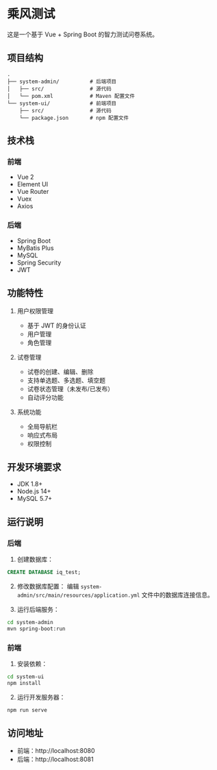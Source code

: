 # 乘风测试

这是一个基于 Vue + Spring Boot 的智力测试问卷系统。

## 项目结构

```
.
├── system-admin/          # 后端项目
│   ├── src/               # 源代码
│   └── pom.xml            # Maven 配置文件
└── system-ui/             # 前端项目
    ├── src/               # 源代码
    └── package.json       # npm 配置文件
```

## 技术栈

### 前端
- Vue 2
- Element UI
- Vue Router
- Vuex
- Axios

### 后端
- Spring Boot
- MyBatis Plus
- MySQL
- Spring Security
- JWT

## 功能特性

1. 用户权限管理
   - 基于 JWT 的身份认证
   - 用户管理
   - 角色管理

2. 试卷管理
   - 试卷的创建、编辑、删除
   - 支持单选题、多选题、填空题
   - 试卷状态管理（未发布/已发布）
   - 自动评分功能

3. 系统功能
   - 全局导航栏
   - 响应式布局
   - 权限控制

## 开发环境要求

- JDK 1.8+
- Node.js 14+
- MySQL 5.7+

## 运行说明

### 后端
1. 创建数据库：
```sql
CREATE DATABASE iq_test;
```

2. 修改数据库配置：
编辑 `system-admin/src/main/resources/application.yml` 文件中的数据库连接信息。

3. 运行后端服务：
```bash
cd system-admin
mvn spring-boot:run
```

### 前端
1. 安装依赖：
```bash
cd system-ui
npm install
```

2. 运行开发服务器：
```bash
npm run serve
```

## 访问地址

- 前端：http://localhost:8080
- 后端：http://localhost:8081 
